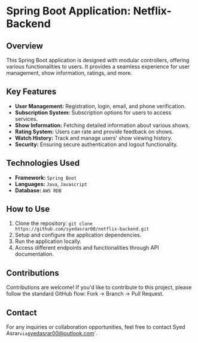 # Spring Boot Application: Netflix-Backend


## Overview

This Spring Boot application is designed with modular controllers, offering various functionalities to users. It provides a seamless experience for user management, show information, ratings, and more.

## Key Features

- **User Management:** Registration, login, email, and phone verification.
- **Subscription System:** Subscription options for users to access services.
- **Show Information:** Fetching detailed information about various shows.
- **Rating System:** Users can rate and provide feedback on shows.
- **Watch History:** Track and manage users' show viewing history.
- **Security:** Ensuring secure authentication and logout functionality.

## Technologies Used

- **Framework:** `Spring Boot`
- **Languages:** `Java`, `Javascript`
- **Database:** `AWS RDB`

## How to Use

1. Clone the repository: `git clone https://github.com/syedasrar00/netflix-backend.git`
2. Setup and configure the application dependencies.
3. Run the application locally.
4. Access different endpoints and functionalities through API documentation.

## Contributions

Contributions are welcome! If you'd like to contribute to this project, please follow the standard GitHub flow: Fork -> Branch -> Pull Request.


## Contact

For any inquiries or collaboration opportunities, feel free to contact Syed Asrar` via `syedasrar00@outlook.com`.
